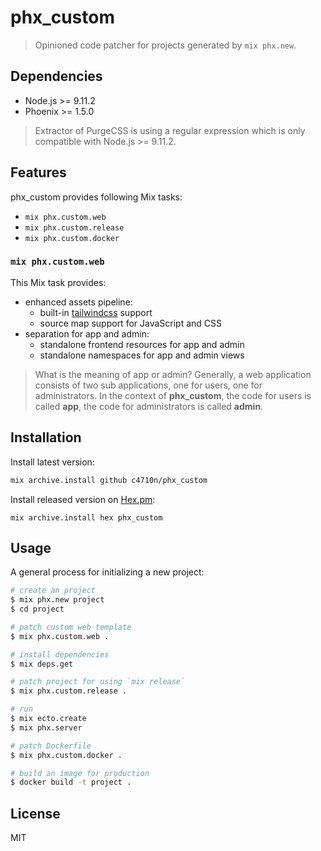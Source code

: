 # phx_custom

> Opinioned code patcher for projects generated by `mix phx.new`.

## Dependencies

- Node.js >= 9.11.2
- Phoenix >= 1.5.0

> Extractor of PurgeCSS is using a regular expression which is only compatible with Node.js >= 9.11.2.

## Features

phx_custom provides following Mix tasks:

- `mix phx.custom.web`
- `mix phx.custom.release`
- `mix phx.custom.docker`

### `mix phx.custom.web`

This Mix task provides:

- enhanced assets pipeline:
  - built-in [tailwindcss](https://tailwindcss.com/) support
  - source map support for JavaScript and CSS
- separation for app and admin:
  - standalone frontend resources for app and admin
  - standalone namespaces for app and admin views

> What is the meaning of app or admin?
> Generally, a web application consists of two sub applications, one for users, one for administrators. In the context of **phx_custom**, the code for users is called **app**, the code for administrators is called **admin**.

## Installation

Install latest version:

```sh
mix archive.install github c4710n/phx_custom
```

Install released version on [Hex.pm](https://hex.pm/):

```
mix archive.install hex phx_custom
```

## Usage

A general process for initializing a new project:

```sh
# create an project
$ mix phx.new project
$ cd project

# patch custom web template
$ mix phx.custom.web .

# install dependencies
$ mix deps.get

# patch project for using `mix release`
$ mix phx.custom.release .

# run
$ mix ecto.create
$ mix phx.server

# patch Dockerfile
$ mix phx.custom.docker .

# build an image for production
$ docker build -t project .
```

## License

MIT
